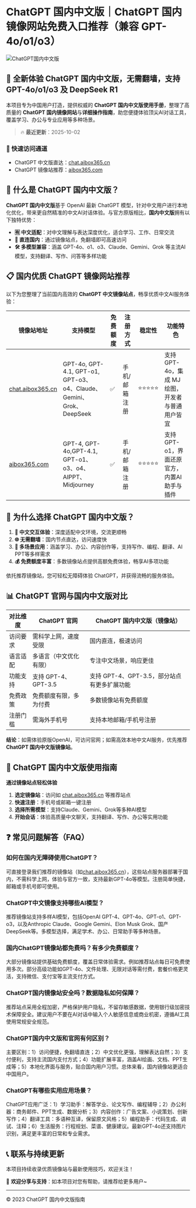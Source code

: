 # ChatGPT 国内中文版｜ChatGPT 国内镜像网站免费入口推荐（兼容 GPT-4o/o1/o3）

![ChatGPT国内中文版](https://github.com/user-attachments/assets/30cb685f-4b78-4cec-96a1-d2a599122f20)

## 📢 全新体验 ChatGPT 国内中文版，无需翻墙，支持 GPT-4o/o1/o3 及 DeepSeek R1

本项目专为中国用户打造，提供权威的 **ChatGPT 国内中文版使用手册**，整理了高质量的 **ChatGPT 国内镜像网站**与**详细操作指南**，助您便捷体验顶尖AI对话工具，覆盖学习、办公与专业应用等多种场景。

> 🔥 **最近更新**：2025-10-02

### 🚀 快速访问通道

- ChatGPT 中文版直达：[chat.aibox365.cn](https://chat.aibox365.cn)
- ChatGPT 镜像站推荐：[aibox365.com](https://aibox365.com)

## 🤔 什么是 ChatGPT 国内中文版？

**ChatGPT 国内中文版**基于 OpenAI 最新 ChatGPT 模型，针对中文用户进行本地化优化，带来更自然精准的中文AI对话体验。与官方原版相比，**国内中文版**拥有以下独特优势：

- **🈶 中文适配**：对中文理解与表达深度优化，适合学习、工作、日常交流
- **🚀 直连国内**：通过镜像站点，免翻墙即可高速访问
- **🛠️ 多模型兼容**：涵盖 GPT-4o、o1、o3、Claude、Gemini、Grok 等主流AI模型，支持翻译、写作、问答等多样功能

## 📋 国内优质 ChatGPT 镜像网站推荐

以下为您整理了当前国内高效的 **ChatGPT 中文镜像站点**，畅享优质中文AI服务体验：

| 镜像站地址 | 支持模型 | 免费额度 | 注册方式 | 稳定性 | 功能特色 |
|------------|----------|----------|----------|--------|----------|
| [chat.aibox365.cn](https://chat.aibox365.cn) | GPT-4o, GPT-4.1, GPT-o1, GPT-o3、o4、Claude、Gemini、Grok、DeepSeek | ✅ | 手机/邮箱注册 | ⭐⭐⭐⭐⭐ | 支持 GPT-4o，集成 MJ 绘图，开发者与普通用户皆宜 |
| [aibox365.com](https://aibox365.com) | GPT-4, GPT-4o,GPT-4.1, GPT-o1、o3、o4、AIPPT、Midjourney | ✅ | 手机/邮箱注册 | ⭐⭐⭐⭐⭐ | 支持 GPT-o1，界面还原官方，内置AI助手与插件 |

## 🌟 为什么选择 ChatGPT 国内中文版？

1. **📝 中文交互体验**：深度适配中文环境，交流更顺畅
2. **🌐 无需翻墙**：国内节点直达，访问速度快
3. **🎯 多场景应用**：涵盖学习、办公、内容创作等，支持写作、编程、翻译、AI PPT等多样需求
4. **💰 免费额度丰富**：多数镜像站点提供高额免费体验，畅享AI多项功能

依托推荐镜像站，您可轻松无障碍体验 ChatGPT，并获得流畅的服务体验。

## 📊 ChatGPT 官网与国内中文版对比

| 对比维度 | ChatGPT 官网 | ChatGPT 国内中文版（镜像站） |
|----------|--------------|------------------------------|
| 访问要求 | 需科学上网，速度受限 | 国内直连，极速访问 |
| 语言适配 | 多语言（中文优化有限） | 专注中文场景，响应更佳 |
| 功能支持 | 支持 GPT-4、GPT-3.5 | 支持 GPT-4、GPT-3.5，部分站点有更多扩展功能 |
| 免费政策 | 免费额度有限，多为付费 | 多数镜像站有免费额度 |
| 注册门槛 | 需海外手机号 | 支持本地邮箱/手机号注册 |

**结论**：如需体验原版OpenAI，可访问官网；如需高效本地中文AI服务，优先推荐 **ChatGPT 国内中文版镜像站**。

## 📝 ChatGPT 国内中文版使用指南

**通过镜像站点轻松体验**

1. **选定镜像站**：访问如 [chat.aibox365.cn](https://chat.aibox365.cn) 等推荐站点
2. **快速注册**：手机号或邮箱一键注册
3. **选择所需模型**：支持Claude、Gemini、Grok等多种AI模型
4. **开始会话**：体验高质量中文聊天，支持翻译、写作、办公等实用功能

## ❓ 常见问题解答（FAQ）

### 如何在国内无障碍使用ChatGPT？

可直接登录我们推荐的镜像站（如[chat.aibox365.cn](https://chat.aibox365.cn)），这些站点服务器部署于国内，不需科学上网，体验与官方一致，支持最新GPT-4o等模型。注册简单快捷，邮箱或手机号即可使用。

### ChatGPT中文镜像支持哪些AI模型？

推荐镜像站支持多样AI模型，包括OpenAI GPT-4、GPT-4o、GPT-o1、GPT-o3，以及Anthropic Claude、Google Gemini、Elon Musk Grok、国产DeepSeek等。多模型选择，满足学术、办公、日常助手等多种场景。

### 国内ChatGPT镜像站都免费吗？有多少免费额度？

大部分镜像站提供基础免费额度，覆盖日常体验需求。例如推荐站点每日可免费使用多次。部分高级功能如GPT-4o、文件处理、无限对话等需付费，套餐价格更灵活，支持微信、支付宝等主流支付方式。

### ChatGPT国内镜像站安全吗？数据隐私如何保障？

推荐站点采用全程加密，严格保护用户隐私，不留存敏感数据，使用银行级加密技术保障安全。建议用户不要在AI对话中输入个人敏感信息或商业机密，遵循AI工具使用常规安全规范。

### ChatGPT国内中文版和官网有何区别？

主要区别：1）访问便捷，免翻墙直连；2）中文优化更强，理解表达自然；3）支付便利，支持主流国内支付方式；4）功能扩展丰富，涵盖AI绘画、文档、PPT生成等；5）本地化界面与服务，贴合国内用户习惯。总体来看，国内镜像站更适合中国用户。

### ChatGPT有哪些实用应用场景？

ChatGPT应用广泛：1）学习助手：解答学业、论文写作、编程辅导；2）办公利器：商务邮件、PPT生成、数据分析；3）内容创作：广告文案、小说策划、创新写作；4）翻译工具：多语种互译，保留原文风格；5）编程助手：代码生成、调试、注释；6）生活服务：行程规划、菜谱、健康建议。最新GPT-4o还支持图片识别，满足更丰富的日常和专业需求。

## 📞 联系与持续更新

本项目持续收录优质镜像站与最新使用技巧，欢迎关注！

🌟 **欢迎分享与支持**：如本项目对您有帮助，请推荐给更多用户~

---

© 2023 ChatGPT 国内中文版指南
